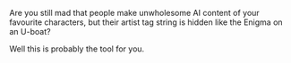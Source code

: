 Are you still mad that people make unwholesome AI content of your favourite characters, but their artist tag string is hidden like the Enigma on an U-boat?

Well this is probably the tool for you.
